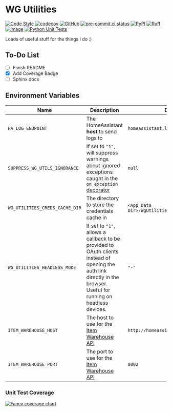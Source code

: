 # WG Utilities
[![Code Style](https://img.shields.io/badge/code%20style-black-black)](https://github.com/worgarside/wg-utilities)
[![codecov](https://codecov.io/gh/worgarside/wg-utilities/branch/develop/graph/badge.svg?token=5IJW9KBSV6)](https://codecov.io/gh/worgarside/wg-utilities)
[![GitHub](https://img.shields.io/github/v/tag/worgarside/wg-utilities?logo=github&sort=semver)](https://github.com/worgarside/wg-utilities)
[![pre-commit.ci status](https://results.pre-commit.ci/badge/github/worgarside/wg-utilities/develop.svg)](https://results.pre-commit.ci/latest/github/worgarside/wg-utilities/develop)
[![PyPI](https://img.shields.io/pypi/v/wg-utilities.svg?logo=python)](https://pypi.python.org/pypi/wg-utilities)
[![Ruff](https://img.shields.io/endpoint?url=https://raw.githubusercontent.com/charliermarsh/ruff/main/assets/badge/v1.json)](https://github.com/charliermarsh/ruff)
[![image](https://img.shields.io/pypi/pyversions/wg-utilities.svg)](https://pypi.python.org/pypi/wg-utilities)
[![Python Unit Tests](https://github.com/worgarside/wg-utilities/actions/workflows/python_unit_tests.yml/badge.svg)](https://github.com/worgarside/wg-utilities/actions/workflows/python_unit_tests.yml)

Loads of useful stuff for the things I do :)

## To-Do List
 - [ ] Finish README
 - [x] Add Coverage Badge
 - [ ] Sphinx docs

## Environment Variables

| Name | Description | Default |
|------|-------------|---------|
| `HA_LOG_ENDPOINT` | The HomeAssistant **host** to send logs to | `homeassistant.local:8001` |
| `SUPPRESS_WG_UTILS_IGNORANCE` | If set to `"1"`, will suppress warnings about ignored exceptions caught in the `on_exception` [decorator](https://github.com/worgarside/wg-utilities/blob/main/wg_utilities/exceptions/__init__.py#L67) | `null` |
| `WG_UTILITIES_CREDS_CACHE_DIR` | The directory to store the credentials cache in | `<App Data Dir>/WgUtilities/oauth_credentials/` |
| `WG_UTILITIES_HEADLESS_MODE` | If set to `"1"`, allows a callback to be provided to OAuth clients instead of opening the auth link directly in the browser. Useful for running on headless devices. | `"-"` |
| `ITEM_WAREHOUSE_HOST` | The host to use for the [Item Warehouse API](https://github.com/worgarside/addon-item-warehouse-api) | `http://homeassistant.local` |
| `ITEM_WAREHOUSE_PORT` | The port to use for the [Item Warehouse API](https://github.com/worgarside/addon-item-warehouse-api) | `8002` |

### Unit Test Coverage

[![Fancy coverage chart](https://codecov.io/gh/worgarside/wg-utilities/branch/develop/graphs/tree.svg?token=5IJW9KBSV6)](https://codecov.io/gh/worgarside/wg-utilities)
